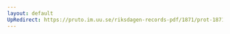 ```yaml
---
layout: default
UpRedirect: https://pruto.im.uu.se/riksdagen-records-pdf/1871/prot-1871--ak--322/prot-1871--ak--322_004.pdf
---
```

